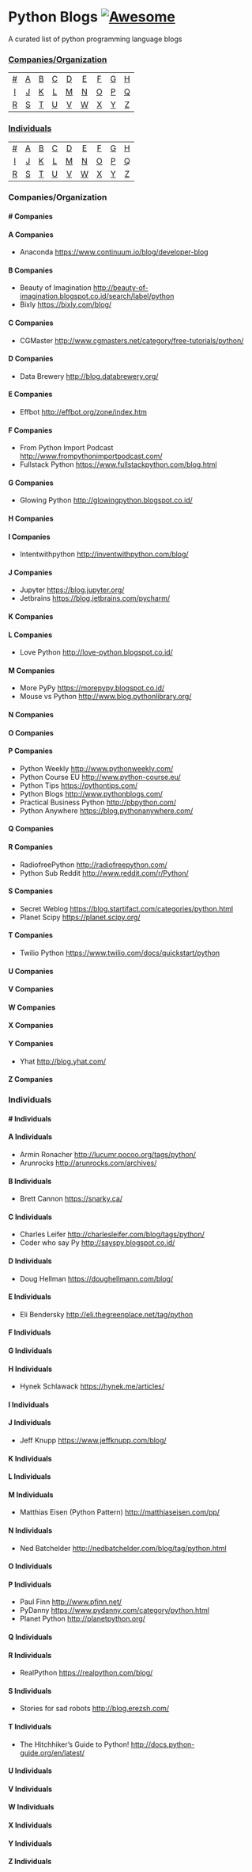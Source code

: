 # Python Blogs [![Awesome](https://cdn.rawgit.com/sindresorhus/awesome/d7305f38d29fed78fa85652e3a63e154dd8e8829/media/badge.svg)](https://github.com/sindresorhus/awesome)

A curated list of python programming language blogs

### [Companies/Organization](#companies-1)
|     |     |     |     |     |     |     |     |     |
|:-:  |:-:  |:-:  |:-:  |:-:  |:-:  |:-:  |:-:  |:-:  |
| [#](#-companies) 	| [A](#a-companies) 	| [B](#b-companies) 	| [C](#c-companies) 	| [D](#d-companies) 	| [E](#e-companies) 	| [F](#f-companies) 	| [G](#g-companies) 	| [H](#h-companies) 	|
| [I](#i-companies) 	| [J](#j-companies) 	| [K](#k-companies) 	| [L](#l-companies) 	| [M](#m-companies) 	| [N](#n-companies) 	| [O](#o-companies) 	| [P](#p-companies) 	| [Q](#q-companies) 	|
| [R](#r-companies) 	| [S](#s-companies) 	| [T](#t-companies) 	| [U](#u-companies) 	| [V](#v-companies) 	| [W](#w-companies) 	| [X](#x-companies) 	| [Y](#y-companies) 	| [Z](#z-companies)  	|

### [Individuals](#individualsgroup-contributors-1)
|   	|   	|   	|   	|   	|   	|   	|   	|   	|
|:-:  |:-:  |:-:  |:-:  |:-:  |:-:  |:-:  |:-:  |:-:  |
| [#](#-individuals) 	| [A](#a-individuals) 	| [B](#b-individuals) 	| [C](#c-individuals) 	| [D](#d-individuals) 	| [E](#e-individuals) 	| [F](#f-individuals) 	| [G](#g-individuals) 	| [H](#h-individuals) 	|
| [I](#i-individuals) 	| [J](#j-individuals) 	| [K](#k-individuals) 	| [L](#l-individuals) 	| [M](#m-individuals) 	| [N](#n-individuals) 	| [O](#o-individuals) 	| [P](#p-individuals) 	| [Q](#q-individuals) 	|
| [R](#r-individuals) 	| [S](#s-individuals) 	| [T](#t-individuals) 	| [U](#u-individuals) 	| [V](#v-individuals) 	| [W](#w-individuals) 	| [X](#x-individuals) 	| [Y](#y-individuals) 	| [Z](#z-individuals)  	|

### Companies/Organization

#### \# Companies
#### A Companies
- Anaconda https://www.continuum.io/blog/developer-blog

#### B Companies
- Beauty of Imagination http://beauty-of-imagination.blogspot.co.id/search/label/python
- Bixly https://bixly.com/blog/

#### C Companies
- CGMaster http://www.cgmasters.net/category/free-tutorials/python/

#### D Companies
- Data Brewery http://blog.databrewery.org/ 

#### E Companies
- Effbot http://effbot.org/zone/index.htm

#### F Companies
- From Python Import Podcast http://www.frompythonimportpodcast.com/
- Fullstack Python https://www.fullstackpython.com/blog.html

#### G Companies
- Glowing Python http://glowingpython.blogspot.co.id/

#### H Companies

#### I Companies
- Intentwithpython http://inventwithpython.com/blog/

#### J Companies
- Jupyter https://blog.jupyter.org/
- Jetbrains https://blog.jetbrains.com/pycharm/

#### K Companies

#### L Companies
- Love Python http://love-python.blogspot.co.id/

#### M Companies
- More PyPy https://morepypy.blogspot.co.id/
- Mouse vs Python http://www.blog.pythonlibrary.org/

#### N Companies

#### O Companies

#### P Companies
- Python Weekly http://www.pythonweekly.com/
- Python Course EU http://www.python-course.eu/
- Python Tips https://pythontips.com/
- Python Blogs http://www.pythonblogs.com/
- Practical Business Python http://pbpython.com/
- Python Anywhere https://blog.pythonanywhere.com/

#### Q Companies

#### R Companies
- RadiofreePython http://radiofreepython.com/
- Python Sub Reddit http://www.reddit.com/r/Python/

#### S Companies
- Secret Weblog https://blog.startifact.com/categories/python.html
- Planet Scipy https://planet.scipy.org/

#### T Companies
- Twilio Python https://www.twilio.com/docs/quickstart/python

#### U Companies

#### V Companies

#### W Companies

#### X Companies

#### Y Companies
- Yhat http://blog.yhat.com/

#### Z Companies

### Individuals

#### \# Individuals

#### A Individuals
- Armin Ronacher http://lucumr.pocoo.org/tags/python/
- Arunrocks http://arunrocks.com/archives/

#### B Individuals
- Brett Cannon https://snarky.ca/

#### C Individuals
- Charles Leifer http://charlesleifer.com/blog/tags/python/
- Coder who say Py http://sayspy.blogspot.co.id/

#### D Individuals
- Doug Hellman https://doughellmann.com/blog/

#### E Individuals
- Eli Bendersky http://eli.thegreenplace.net/tag/python

#### F Individuals

#### G Individuals

#### H Individuals
- Hynek Schlawack https://hynek.me/articles/

#### I Individuals

#### J Individuals
- Jeff Knupp https://www.jeffknupp.com/blog/

#### K Individuals

#### L Individuals

#### M Individuals
- Matthias Eisen (Python Pattern) http://matthiaseisen.com/pp/

#### N Individuals
- Ned Batchelder http://nedbatchelder.com/blog/tag/python.html

#### O Individuals

#### P Individuals
- Paul Finn http://www.pfinn.net/
- PyDanny https://www.pydanny.com/category/python.html
- Planet Python http://planetpython.org/

#### Q Individuals

#### R Individuals
- RealPython https://realpython.com/blog/

#### S Individuals
- Stories for sad robots http://blog.erezsh.com/

#### T Individuals
- The Hitchhiker’s Guide to Python! http://docs.python-guide.org/en/latest/

#### U Individuals

#### V Individuals

#### W Individuals

#### X Individuals

#### Y Individuals

#### Z Individuals
